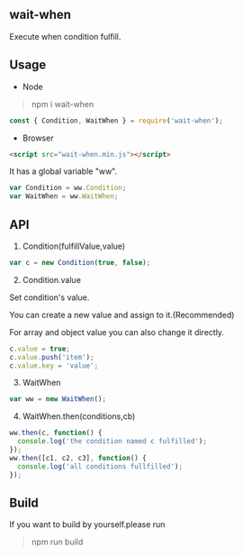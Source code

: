 ## wait-when

Execute when condition fulfill.

## Usage

- Node

> npm i wait-when

```js
const { Condition, WaitWhen } = require('wait-when');
```

- Browser

```html
<script src="wait-when.min.js"></script>
```

It has a global variable "ww".

```js
var Condition = ww.Condition;
var WaitWhen = ww.WaitWhen;
```

## API

1. Condition(fulfillValue,value)

```js
var c = new Condition(true, false);
```

2. Condition.value

Set condition's value.

You can create a new value and assign to it.(Recommended)

For array and object value you can also change it directly.

```js
c.value = true;
c.value.push('item');
c.value.key = 'value';
```

3. WaitWhen

```js
var ww = new WaitWhen();
```

4. WaitWhen.then(conditions,cb)

```js
ww.then(c, function() {
  console.log('the condition named c fulfilled');
});
ww.then([c1, c2, c3], function() {
  console.log('all conditions fullfilled');
});
```

## Build

If you want to build by yourself.please run

> npm run build
